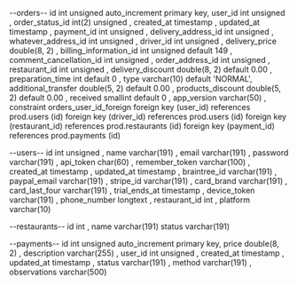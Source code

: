 --orders--
id int unsigned auto_increment
primary key,
user_id int unsigned ,
order_status_id int(2) unsigned ,
created_at timestamp ,
updated_at timestamp ,
payment_id int unsigned ,
delivery_address_id int unsigned ,
whatever_address_id int unsigned ,
driver_id int unsigned ,
delivery_price double(8, 2)                 ,
billing_information_id int unsigned default 149 ,
comment_cancellation_id int unsigned ,
order_address_id int unsigned ,
restaurant_id int unsigned ,
delivery_discount double(8, 2) default 0.00 ,
preparation_time int default 0 ,
type varchar(10)  default 'NORMAL',
additional_transfer double(5, 2) default 0.00 ,
products_discount double(5, 2) default 0.00 ,
received smallint default 0 ,
app_version varchar(50)                  ,
constraint orders_user_id_foreign
foreign key (user_id) references prod.users (id)
foreign key (driver_id) references prod.users (id)
foreign key (restaurant_id) references prod.restaurants (id)
foreign key (payment_id) references prod.payments (id)

--users--
id int unsigned ,
name varchar(191) ,
email varchar(191) ,
password varchar(191) ,
api_token char(60)     ,
remember_token varchar(100) ,
created_at timestamp ,
updated_at timestamp ,
braintree_id varchar(191) ,
paypal_email varchar(191) ,
stripe_id varchar(191) ,
card_brand varchar(191) ,
card_last_four varchar(191) ,
trial_ends_at timestamp ,
device_token varchar(191) ,
phone_number longtext ,
restaurant_id int ,
platform varchar(10)

--restaurants--
id int ,
name varchar(191)
status varchar(191)

--payments--
id int unsigned auto_increment
primary key,
price double(8, 2) ,
description varchar(255) ,
user_id int unsigned ,
created_at timestamp ,
updated_at timestamp ,
status varchar(191) ,
method varchar(191) ,
observations varchar(500) 




